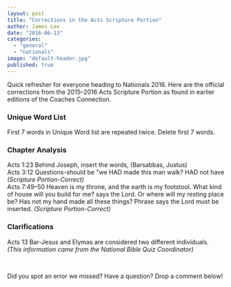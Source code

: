 ```yaml
---
layout: post
title: "Corrections in the Acts Scripture Portion"
author: James Lex
date: "2016-06-13"
categories: 
  - "general"
  - "nationals"
image: "default-header.jpg"
published: true
---
```


Quick refresher for everyone heading to Nationals 2016. Here are the official corrections from the 2015–2016 Acts Scripture Portion as found in earlier editions of the Coaches Connection.

### Unique Word List

First 7 words in Unique Word list are repeated twice. Delete first 7 words.

### Chapter Analysis

Acts 1:23 Behind Joseph, insert the words, (Barsabbas, Justus)\
Acts 3:12 Questions-should be "we HAD made this man walk? HAD not have _(Scripture Portion-Correct)_\
Acts 7:49–50 Heaven is my throne, and the earth is my footstool. What kind of house will you build for me? says the Lord. Or where will my resting place be? Has not my hand made all these things? Phrase says the Lord must be inserted. _(Scripture Portion-Correct)_

### Clarifications

Acts 13 Bar-Jesus and Elymas are considered two different individuals. _(This information came from the National Bible Quiz Coordinator)_

 

Did you spot an error we missed? Have a question? Drop a comment below!
